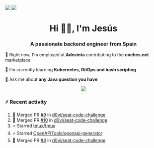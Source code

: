 [![](https://img.shields.io/badge/Jesús_Iglesias-0077B5?style=flat&logo=linkedin&logoColor=white)][linkedin]
[![](https://img.shields.io/badge/d0vi-330F63?style=flat&logo=gitlab&logoColor=white)][gitlab]

<h1 align="center">Hi 👋🏻️, I'm Jesús</h1>
<h3 align="center">A passionate backend engineer from Spain</h3>

🔭 Right now, I'm employed at **Adevinta** contributing to the **coches.net** marketplace

🌱 I’m currently learning **Kubernetes, GitOps and bash scripting**

💬 Ask me about **any Java question you have**

<p align="center">
  <a href="https://skillicons.dev">
    <img src="https://skillicons.dev/icons?i=java,kotlin,spring,postgres,git,kubernetes,docker,kafka,aws,elasticsearch,linux" />
  </a>
</p>

### ⚡ Recent activity

<!--RECENT_ACTIVITY:start-->
1. 🎉 Merged PR [#9](https://github.com/d0vi/seat-code-challenge/pull/9) in [d0vi/seat-code-challenge](https://github.com/d0vi/seat-code-challenge)<br>
2. 🎉 Merged PR [#10](https://github.com/d0vi/seat-code-challenge/pull/10) in [d0vi/seat-code-challenge](https://github.com/d0vi/seat-code-challenge)<br>
3. ⭐ Starred [tmux/tmux](https://github.com/tmux/tmux)<br>
4. ⭐ Starred [OpenAPITools/openapi-generator](https://github.com/OpenAPITools/openapi-generator)<br>
5. 🎉 Merged PR [#8](https://github.com/d0vi/seat-code-challenge/pull/8) in [d0vi/seat-code-challenge](https://github.com/d0vi/seat-code-challenge)<br>
<!--RECENT_ACTIVITY:end-->

[linkedin]: https://linkedin.com/in/jesusiglesiasiglesias
[gitlab]: https://gitlab.com/d0vi
